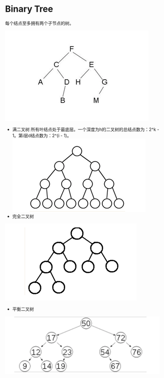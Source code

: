 # Binary Tree
每个结点至多拥有两个子节点的树。

![二叉树](https://github.com/coolboy-ccp/CCPTree/blob/master/images/binary_tree.png)

* 满二叉树
所有叶结点处于最底层。一个深度为h的二叉树的总结点数为：2^k - 1。第i层d结点数为：2^(i - 1)。
![full](https://github.com/coolboy-ccp/CCPTree/blob/master/images/full_binary_tree.png)
* 完全二叉树

![complete](https://github.com/coolboy-ccp/CCPTree/blob/master/images/complete_binary_tree.png)
* 平衡二叉树

![avl](https://github.com/coolboy-ccp/CCPTree/blob/master/images/avl.png)



